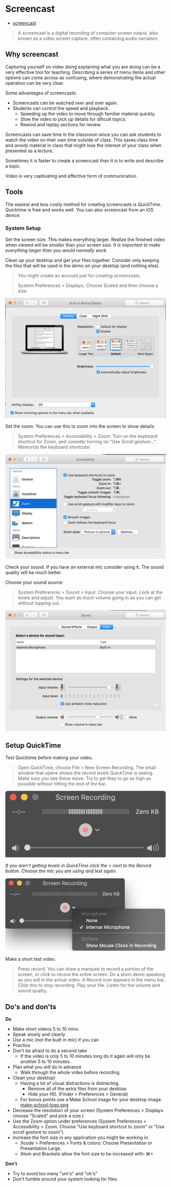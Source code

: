 # Screencast

- [screencast](https://en.wikipedia.org/wiki/Screencast)

> A screencast is a digital recording of computer screen output, also known as a video screen capture, often containing audio narration.

## Why screencast

Capturing yourself on video doing explaining what you are doing can be a very effective
tool for teaching. Describing a series of menu items and other options can come across
as confusing, where demonstrating the actual operation can be very clear. 

Some advantages of screencasts:

- Screencasts can be watched over and over again. 
- Students can control the speed and playback. 
  - Speeding up the video to move through familiar material quickly.
  - Slow the video to pick up details for dificult topics. 
  - Rewind and replay sections for review. 

Screencasts can save time in the classroom since you can ask students to watch the 
video on their own time outside of class. This saves class time and avoids material 
in class that might lose the interest of your class when presented as a lecture. 

Sometimes it is faster to create a screencast than it is to write and describe a topic. 

Video is very captivating and effective form of communication. 

## Tools

The easiest and less costly method for creating screencasts is QuickTime. 
Quicktime is free and works well. You can also screencast from an iOS device. 

### System Setup 

Set the screen size. This makes everything larger. Realize the finished video when viewed 
will be *smaller* than your screen size. *It is important to make everything larger than 
you would normally work.* 

Clean up your desktop and get your files together. Consider only keeping the files that 
will be used in the demo on your desktop (and nothing else). 

> You might create an account just for creating screencasts.

> System Preferences > Displays. Choose Scaled and then choose a size. 

![displays scaled](./display-scaled.png)

Set the zoom. You can use this to zoom into the screen to show details:

> System Preferences > Accessibility > Zoom: Turn on the keyboard shortcut for Zoom, 
> and consider turning on "Use Scroll gesture...". Memorize the keyboard shortcuts! 

![accessibility-zoom](./accessibility-zoom.png)

Check your sound. If you have an external mic consider using it. The sound quality will 
be much better. 

Choose your sound source: 

> System Preferences > Sound > Input: Choose your input. Look at the levels and adjust. 
> You want as much volume going in as you can get without topping out.  

![sound-input](./sound-input.png)

## Setup QuickTime

Test Quicktime before making your video.

> Open QuickTime, choose File > New Screen Recording. The small window that opens shows
> the record levels QuickTime is seeing. Make sure you see these move. Try to get they 
> to go as high as possible without hitting the end of the bar. 

![quicktime-record-levels](./quicktime-record-levels.png)

*If you aren't getting levels in QuickTime click the > next to the Record button. Choose
the mic you are using and test again.*

![quicktime-choose-source](./quicktime-choose-source.png)

Make a short test video. 

> Press record. You can draw a marquee to record a portion of the screen, or click to 
> record the entire screen. Do a short demo speaking as you will in the actual video. 
> A Record icon appears in the menu bar. Click this to stop recording. Play your file. 
> Listen for the volume and sound quality.

## Do's and don'ts

**Do**

- Make short videos 5 to 10 mins.
- Speak slowly and clearly
- Use a mic (not the built in mic) if you can
- Practice
- Don't be afraid to do a second take
  - If the video is only 5 to 10 minutes long do it again will only be another 5 to 10 minutes. 
- Plan what you will do in advance
  - Walk through the whole video before recording. 
- Clean your desktop!
  - Having a lot of visual distractions is distracting. 
    - Remove all of the extra files from your desktop. 
    - Hide your HD. (Finder > Preferences > General)
  - For bonus points use a Make School image for your desktop image. [make-school-logo.png](./make-school-logo.png)
- Decrease the resolution of your screen (System Preferences > Displays choose "Scaled" 
and pick a size.)
- Use the Zoom option under preferences (System Preferences > Accessibility > Zoom. Choose 
"Use keyboard shortcut to zoom" or "Use scroll gesture to zoom")
- Increase the font size in any application you might be working in. 
  - Xcode > Preferences > Fonts & colors: Choose Presentation or Presentation Large. 
  - Atom and Brackets allow the font size to be increased with: ⌘+

**Don't**

- Try to avoid too many "um's" and "oh's"
- Don't fumble around your system looking for files.

